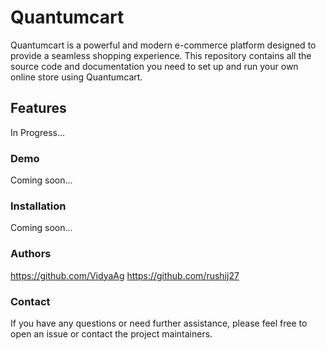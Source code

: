 # Quantumcart
Quantumcart is a powerful and modern e-commerce platform designed to provide a seamless shopping experience. This repository contains all the source code and documentation you need to set up and run your own online store using Quantumcart.

## Features
In Progress...

### Demo
Coming soon...

### Installation
Coming soon...

### Authors
https://github.com/VidyaAg
https://github.com/rushij27

### Contact
If you have any questions or need further assistance, please feel free to open an issue or contact the project maintainers.
